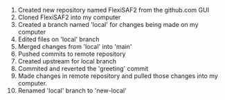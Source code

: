 1. Created new repository named FlexiSAF2 from the github.com GUI
2. Cloned FlexiSAF2 into my computer
3. Created a branch named 'local' for changes being made on my computer
4. Edited files on 'local' branch
5. Merged changes from 'local' into 'main'
6. Pushed commits to remote repository
7. Created upstream for local branch
8. Commited and reverted the 'greeting' commit
9. Made changes in remote repository and pulled those changes into my computer.
10. Renamed 'local' branch to 'new-local'

